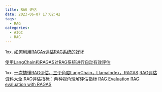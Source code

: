 ```yaml
---
title: RAG 评估
date: 2023-06-07 17:02:42
tags:
  - RAG
categories: 
  - AIGC
  - RAG  
---
```


<p></p>
<!-- more -->





1xx. [如何利用RAGAs评估RAG系统的好坏](https://www.bilibili.com/video/BV1Jz421Q7Lw/)

[使用LangChain和RAGAS对RAG系统进行自动有效评估](https://github.com/blackinkkkxi/RAG_langchain/blob/main/learn/evaluation/RAGAS-langchian.ipynb)

1xx. [一次搞懂RAG评估，三个角度LangChain，LlamaIndex，RAGAS](https://www.bilibili.com/video/BV1aZ421W7DB/) 
   [RAG评估资料大全 ](https://techdiylife.github.io/blog/blog.html?category1=c02&blogid=0053)
   RAG评估指标：两种视角理解评估指标 
   [RAG Evaluation](https://docs.smith.langchain.com/old/cookbook/testing-examples/rag_eval)
   [RAG evaluation with RAGAS](https://docs.smith.langchain.com/old/cookbook/testing-examples/ragas)
